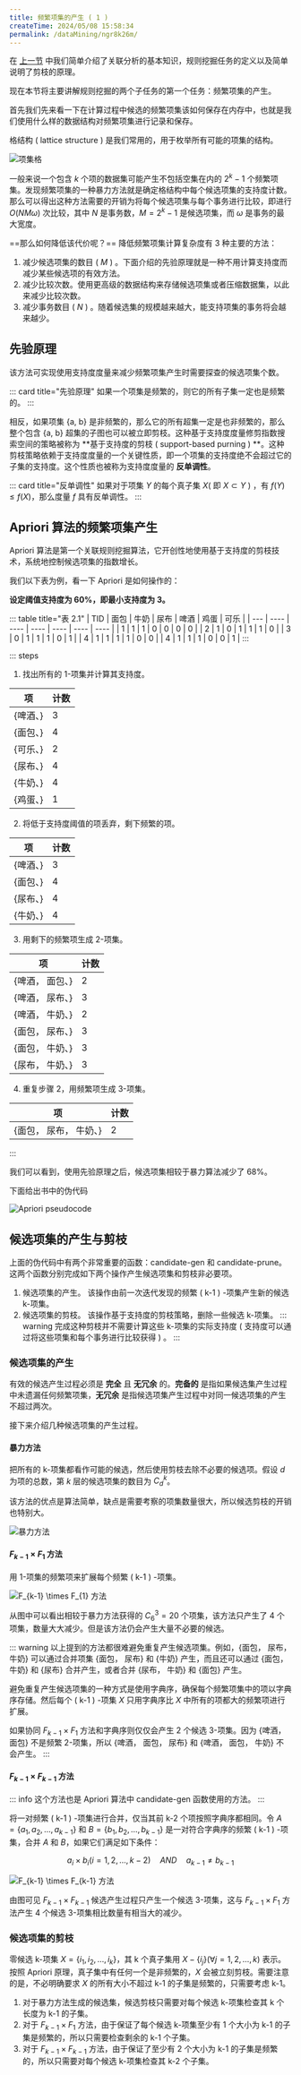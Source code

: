 ```yaml
---
title: 频繁项集的产生 ( 1 )
createTime: 2024/05/08 15:58:34
permalink: /dataMining/ngr8k26m/
---
```

在 [上一节](/dataMining/j32xc8g7/) 中我们简单介绍了关联分析的基本知识，规则挖掘任务的定义以及简单说明了剪枝的原理。

现在本节将主要讲解规则挖掘的两个子任务的第一个任务：频繁项集的产生。
<!-- more -->

首先我们先来看一下在计算过程中候选的频繁项集该如何保存在内存中，也就是我们使用什么样的数据结构对频繁项集进行记录和保存。

格结构 ( lattice structure ) 是我们常用的，用于枚举所有可能的项集的结构。

![项集格](/illustration/itemset.png)

一般来说一个包含 $k$ 个项的数据集可能产生不包括空集在内的 $2^k-1$ 个频繁项集。发现频繁项集的一种暴力方法就是确定格结构中每个候选项集的支持度计数。那么可以得出这种方法需要的开销为将每个候选项集与每个事务进行比较，即进行 $O ( NM \omega )$ 次比较，其中 $N$ 是事务数，$M=2^k-1$ 是候选项集，而 $\omega$ 是事务的最大宽度。

==那么如何降低该代价呢？== 降低频繁项集计算复杂度有 3 种主要的方法：
1.  减少候选项集的数目 ( $M$ ) 。下面介绍的先验原理就是一种不用计算支持度而减少某些候选项的有效方法。
2.  减少比较次数。使用更高级的数据结构来存储候选项集或者压缩数据集，以此来减少比较次数。
3.  减少事务数目 ( $N$ ) 。随着候选集的规模越来越大，能支持项集的事务将会越来越少。

## 先验原理
该方法可实现使用支持度度量来减少频繁项集产生时需要探查的候选项集个数。

::: card  title="先验原理"
如果一个项集是频繁的，则它的所有子集一定也是频繁的。
:::

相反，如果项集 {a, b} 是非频繁的，那么它的所有超集一定是也非频繁的，那么整个包含 {a, b} 超集的子图也可以被立即剪枝。这种基于支持度度量修剪指数搜索空间的策略被称为 **基于支持度的剪枝 ( support-based purning ) **。这种剪枝策略依赖于支持度度量的一个关键性质，即一个项集的支持度绝不会超过它的子集的支持度。这个性质也被称为支持度度量的 **反单调性**。

::: card  title="反单调性"
如果对于项集 $Y$ 的每个真子集 $X$( 即 $X \subset Y$ ) ，有 $f ( Y ) \le f ( X )$，那么度量 $f$ 具有反单调性。
:::

## Apriori 算法的频繁项集产生
Apriori 算法是第一个关联规则挖掘算法，它开创性地使用基于支持度的剪枝技术，系统地控制候选项集的指数增长。

我们以下表为例，看一下 Apriori 是如何操作的：

**设定阈值支持度为 60%，即最小支持度为 3。**

::: table title="表 2.1"
| TID | 面包 | 牛奶 | 尿布 | 啤酒 | 鸡蛋 | 可乐 |
| --- | ---- | ---- | ---- | ---- | ---- | ---- |
| 1   | 1    | 1    | 0    | 0    | 0    | 0    |
| 2   | 1    | 0    | 1    | 1    | 1    | 0    |
| 3   | 0    | 1    | 1    | 1    | 0    | 1    |
| 4   | 1    | 1    | 1    | 1    | 0    | 0    |
| 4   | 1    | 1    | 1    | 0    | 0    | 1    |
:::

::: steps
1.  找出所有的 1-项集并计算其支持度。

   | 项       | 计数 |
   | -------- | ---- |
   | \{啤酒、} | 3    |
   | \{面包、} | 4    |
   | \{可乐、} | 2    |
   | \{尿布、} | 4    |
   | \{牛奶、} | 4    |
   | \{鸡蛋、} | 1    |

2.  将低于支持度阈值的项丢弃，剩下频繁的项。

   | 项       | 计数 |
   | -------- | ---- |
   | \{啤酒、} | 3    |
   | \{面包、} | 4    |
   | \{尿布、} | 4    |
   | \{牛奶、} | 4    |

3.  用剩下的频繁项生成 2-项集。

   | 项             | 计数 |
   | -------------- | ---- |
   | \{啤酒， 面包、} | 2    |
   | \{啤酒， 尿布、} | 3    |
   | \{啤酒， 牛奶、} | 2    |
   | \{面包， 尿布、} | 3    |
   | \{面包， 牛奶、} | 3    |
   | \{尿布， 牛奶、} | 3    |

4.  重复步骤 2，用频繁项生成 3-项集。

   | 项                   | 计数 |
   | -------------------- | ---- |
   | \{面包， 尿布， 牛奶、} | 2    |
:::

我们可以看到，使用先验原理之后，候选项集相较于暴力算法减少了 68%。

<div id="apriori-pseudocode">下面给出书中的伪代码</div>

![Apriori pseudocode](/illustration/apriori-pseudocode.png)

## 候选项集的产生与剪枝
上面的伪代码中有两个非常重要的函数：candidate-gen 和 candidate-prune。这两个函数分别完成如下两个操作产生候选项集和剪枝非必要项。
1.  候选项集的产生。
   该操作由前一次迭代发现的频繁 ( k-1 ) -项集产生新的候选 k-项集。
2.  候选项集的剪枝。
   该操作基于支持度的剪枝策略，删除一些候选 k-项集。
   ::: warning
   完成这种剪枝并不需要计算这些 k-项集的实际支持度 ( 支持度可以通过将这些项集和每个事务进行比较获得 ) 。
   :::

### 候选项集的产生
有效的候选产生过程必须是 **完全** 且 **无冗余** 的。**完备的** 是指如果候选集产生过程中未遗漏任何频繁项集，**无冗余** 是指候选项集产生过程中对同一候选项集的产生不超过两次。

接下来介绍几种候选项集的产生过程。

#### 暴力方法
把所有的 k-项集都看作可能的候选，然后使用剪枝去除不必要的候选项。假设 $d$ 为项的总数，第 $k$ 层的候选项集的数目为 $C_d^k$。

该方法的优点是算法简单，缺点是需要考察的项集数量很大，所以候选剪枝的开销也特别大。

![暴力方法](/illustration/brute-force.png)

#### $F_{k-1} \times F_{1}$ 方法
用 1-项集的频繁项来扩展每个频繁 ( k-1 ) -项集。

![$F_{k-1} \times F_{1}$ 方法](/illustration/fk-1-f1.png)

从图中可以看出相较于暴力方法获得的 $C_6^3 = 20$ 个项集，该方法只产生了 4 个项集，数量大大减少。但是该方法仍会产生大量不必要的候选。

::: warning
以上提到的方法都很难避免重复产生候选项集。例如，{面包， 尿布， 牛奶} 可以通过合并项集 {面包， 尿布} 和 {牛奶} 产生，而且还可以通过 {面包， 牛奶} 和 {尿布} 合并产生，或者合并 {尿布， 牛奶} 和 {面包} 产生。

避免重复产生候选项集的一种方式是使用字典序，确保每个频繁项集中的项以字典序存储。然后每个 ( k-1 ) -项集 $X$ 只用字典序比 $X$ 中所有的项都大的频繁项进行扩展。

如果协同 $F_{k-1} \times F_{1}$ 方法和字典序则仅仅会产生 2 个候选 3-项集。因为 {啤酒， 面包} 不是频繁 2-项集，所以 {啤酒， 面包， 尿布} 和 {啤酒， 面包， 牛奶} 不会产生。
:::

#### $F_{k-1} \times F_{k-1}$ 方法
::: info 这个方法也是 Apriori 算法中 candidate-gen 函数使用的方法。
:::

将一对频繁 ( k-1 ) -项集进行合并，仅当其前 k-2 个项按照字典序都相同。令 $A = \{a_1, a_2, \dots, a_{k-1}\}$ 和 $B = \{b_1, b_2, \dots , b_{k-1}\}$ 是一对符合字典序的频繁 ( k-1 ) -项集，合并 $A$ 和 $B$，如果它们满足如下条件：

$$\tag{2.1} a_i \times b_i ( i=1,2,\dots, k-2 ) \quad AND \quad a_{k-1} \neq b_{k-1}$$

![$F_{k-1} \times F_{k-1}$ 方法](/illustration/fk-1-fk-1.png)

由图可见 $F_{k-1} \times F_{k-1}$ 候选产生过程只产生一个候选 3-项集，这与 $F_{k-1} \times F_{1}$ 方法产生 4 个候选 3-项集相比数量有相当大的减少。

### 候选项集的剪枝
零候选 k-项集 $X=\{i_1, i_2, \dots, i_k\}$，其 k 个真子集用 $X-\{i_j\} ( \forall j=1,2,\dots,k )$ 表示。按照 Apriori 原理，真子集中有任何一个是非频繁的，$X$ 会被立刻剪枝。需要注意的是，不必明确要求 $X$ 的所有大小不超过 k-1 的子集是频繁的，只需要考虑 k-1。

1.  对于暴力方法生成的候选集，候选剪枝只需要对每个候选 k-项集检查其 k 个长度为 k-1 的子集。
2.  对于 $F_{k-1} \times F_{1}$ 方法，由于保证了每个候选 k-项集至少有 1 个大小为 k-1 的子集是频繁的，所以只需要检查剩余的 k-1 个子集。
3.  对于 $F_{k-1} \times F_{k-1}$ 方法，由于保证了至少有 2 个大小为 k-1 的子集是频繁的，所以只需要对每个候选 k-项集检查其 k-2 个子集。
